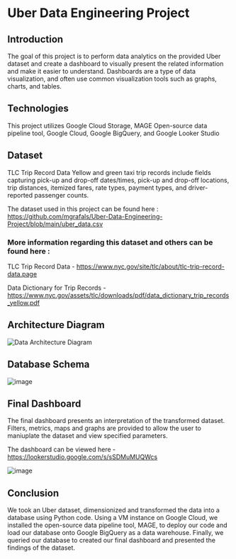 # Uber Data Engineering Project

## Introduction
The goal of this project is to perform data analytics on the provided Uber dataset and create a dashboard to visually present the related information and make it easier to understand. Dashboards are a type of data visualization, and often use common visualization tools such as graphs, charts, and tables.

## Technologies
This project utilizes Google Cloud Storage, MAGE Open-source data pipeline tool, Google Cloud, Google BigQuery, and Google Looker Studio

## Dataset
TLC Trip Record Data Yellow and green taxi trip records include fields capturing pick-up and drop-off dates/times, pick-up and drop-off locations, trip distances, itemized fares, rate types, payment types, and driver-reported passenger counts.

The dataset used in this project can be found here : https://github.com/mgrafals/Uber-Data-Engineering-Project/blob/main/uber_data.csv


### More information regarding this dataset and others can be found here :

TLC Trip Record Data - https://www.nyc.gov/site/tlc/about/tlc-trip-record-data.page

Data Dictionary for Trip Records - https://www.nyc.gov/assets/tlc/downloads/pdf/data_dictionary_trip_records_yellow.pdf

## Architecture Diagram
![Data Architecture Diagram](https://github.com/mgrafals/Uber-Data-Engineering-Project/assets/118086345/b8363b71-fb28-4fab-b2d0-c68874e47285)

## Database Schema
![image](https://github.com/mgrafals/Uber-Data-Engineering-Project/assets/118086345/4908aced-a41d-40e3-82fc-56314f1d7507)

## Final Dashboard
The final dashboard presents an interpretation of the transformed dataset. Filters, metrics, maps and graphs are provided to allow the user to maniuplate the dataset and view specified parameters.

The dashboard can be viewed here - https://lookerstudio.google.com/s/sSDMuMUQWcs

![image](https://github.com/mgrafals/Uber-Data-Engineering-Project/assets/118086345/e472bdcc-17ce-47f0-8049-1b38051be5e3)

## Conclusion
We took an Uber dataset, dimensionized and transformed the data into a database using Python code. Using a VM instance on Google Cloud, we installed the open-source data pipeline tool, MAGE, to deploy our code and load our database onto Google BigQuery as a data warehouse. Finally, we queried our database to created our final dashboard and presented the findings of the dataset.
